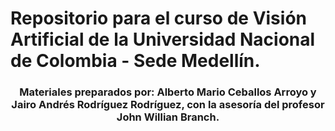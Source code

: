# Repositorio para el curso de Visión Artificial de la Universidad Nacional de Colombia - Sede Medellín.

### <center>Materiales preparados por: Alberto Mario Ceballos Arroyo y Jairo Andrés Rodríguez Rodríguez, con la asesoría del profesor John Willian Branch.</center>
